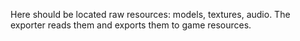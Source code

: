 Here should be located raw resources: models, textures, audio. The exporter reads them and exports them to game resources.